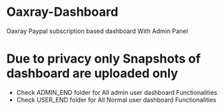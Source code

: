 # Oaxray-Dashboard
Oaxray Paypal subscription based dashboard With Admin Panel
# Due to privacy only Snapshots of dashboard are uploaded only
- Check ADMIN_END folder for All admin user dashboard Functionalities
- Check USER_END folder for All Normal user dashboard Functionalities
